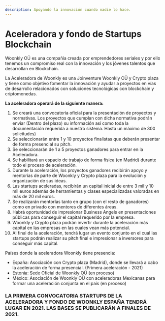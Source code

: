 ```yaml
---
description: Apoyando la innovación cuando nadie lo hace.
---
```


# Aceleradora y fondo de Startups Blockchain

Woonkly OÜ es una compañía creada por emprendedores seriales y por ello tenemos un compromiso real con la innovación y los jóvenes talentos que desarrollan en Blockchain.

La Aceleradora de Woonkly es una Joinventure Woonkly OÜ y Crypto plaza y tiene como objetivo fomentar la innovación y ayudar a proyectos en vías de desarrollo relacionados con soluciones tecnológicas con blockchain y criptomonedas.

**La aceleradora operará de la siguiente manera:**

1. Se creará una convocatoria oficial para la presentación de proyectos y normativas. Los proyectos que cumplan con dicha normativa podrán enviar \(Dentro del plazo\) su información así como toda la documentación requerida a nuestro sistema. Hasta un máximo de 300 solicitudes\)
2. Se seleccionarán entre 1 y 10 proyectos finalistas que deberán presentar de forma presencial su pitch.
3. Se seleccionarán de 1 a 5 proyectos ganadores para entrar en la Aceleradora.
4. Se habilitará un espacio de trabajo de forma física \(en Madrid\) durante todo el proceso de aceleración.
5. Durante la aceleración, los proyectos ganadores recibirán apoyo y mentorías de parte de Woonkly y Crypto plaza para la evolución y organización de sus ideas.
6. Las startups aceleradas, recibirán un capital inicial de entre 3 mil y 10 mil euros además de herramientas y clases especializadas valoradas en más de 20 mil euros.
7. Se realizarán mentorías tanto en grupo \(con el resto de ganadores\) como en privado con mentores de diferentes áreas.
8. Habrá oportunidad de impresionar Business Angels en presentaciones públicas para conseguir el capital requerido por la empresa.
9. Woonkly y Crypto plaza podrán invertir durante la aceleración más capital en las empresas en las cuales vean más potencial.
10. Al final de la aceleración, tendrá lugar un evento conjunto en el cual las startups podrán realizar su pitch final e impresionar a inversores para conseguir más capital.

Países donde la aceleradora Woonkly tiene presencia:

* España: Asociación con Crypto plaza \(Madrid\), donde se llevará a cabo la aceleración de forma presencial. \(Primera aceleración - 2021\)
* Estonia: Sede Oficial de Woonkly OÜ \(en proceso\)
* México: Asociación de Woonkly OÜ con aceleradoras Mexicanas para formar una aceleración conjunta en el país \(en proceso\)

### LA PRIMERA CONVOCATORIA STARTUPS DE LA ACELERADORA Y FONDO DE WOONKLY ESPAÑA TENDRÁ LUGAR EN 2021. LAS BASES SE PUBLICARÁN A FINALES DE 2021.


